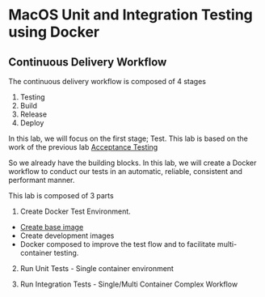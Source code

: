 # MacOS Unit and Integration Testing using Docker

## Continuous Delivery Workflow

The continuous delivery workflow is composed of 4 stages

1. Testing
2. Build
3. Release
4. Deploy

In this lab, we will focus on the first stage; Test. This lab is based on the work of the previous lab [Acceptance Testing](labs/acceptance_testing/readme.md)

So we already have the building blocks. In this lab, we will create a Docker workflow to conduct our tests in an automatic, reliable, consistent and performant manner.

This lab is composed of 3 parts

1. Create Docker Test Environment.
- [Create base image](creating_docker_base_image.md)
- Create development images
- Docker composed to improve the test flow and to facilitate multi-container testing.

2. Run Unit Tests - Single container environment

3. Run Integration Tests - Single/Multi Container Complex Workflow
